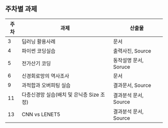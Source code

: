  ## 주차별 과제
   
   주차 | 과제 | 산출물
   ------- | ------------ | -----------
3 | 딥러닝 활용사례 |   문서 
4 | 파이썬 코딩실습 |   출력사진, Source
5 | 전가산기 코딩 |   동작설명 문서, Soruce
6 | 신경회로망의 역사조사 |  문서 
9 | 과적합과 오버피팅 실습 | 결과문서, Source
11 | 다층신경망 실습(배치 및 은닉층 Size 조정) | 결과분석 문서, Source
13 | CNN vs LENET5 | 결과분석 문서, Source
